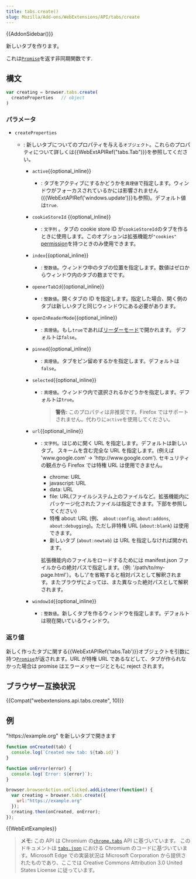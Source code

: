 ```yaml
---
title: tabs.create()
slug: Mozilla/Add-ons/WebExtensions/API/tabs/create
---
```


{{AddonSidebar()}}

新しいタブを作ります。

これは[`Promise`](/ja/docs/Web/JavaScript/Reference/Global_Objects/Promise)を返す非同期関数です.

## 構文

```js
var creating = browser.tabs.create(
  createProperties   // object
)
```

### パラメータ

- `createProperties`

  - : 新しいタブについてのプロパティを与える`オブジェクト`。これらのプロパティについて詳しくは{{WebExtAPIRef("tabs.Tab")}}を参照してください。

    - `active`{{optional_inline}}
      - : タブをアクティブにするかどうかを`真理値`で指定します。ウィンドウがフォーカスされているかには影響されません({{WebExtAPIRef('windows.update')}}も参照)。デフォルト値は`true`.
    - `cookieStoreId` {{optional_inline}}
      - : `文字列` 。タブの cookie store ID が`cookieStoreId`のタブを作るときに使用します。このオプションは拡張機能が`"cookies"` [permission](/ja/docs/Mozilla/Add-ons/WebExtensions/manifest.json/permissions)を持つときのみ使用できます。
    - `index`{{optional_inline}}
      - : `整数値`。ウィンドウ中のタブの位置を指定します。数値はゼロからウィンドウ内のタブの数までです。
    - `openerTabId`{{optional_inline}}
      - : `整数値`。開くタブの ID を指定します。指定した場合、開く側のタブは新しいタブと同じウィンドウにある必要があります。
    - `openInReaderMode`{{optional_inline}}
      - : `真理値`。もし`true`であれば[リーダーモード](/ja/Add-ons/WebExtensions/API/tabs/toggleReaderMode)で開かれます。 デフォルトは`false`。
    - `pinned`{{optional_inline}}
      - : `真理値`。タブをピン留めするかを指定します。デフォルトは`false`。
    - `selected`{{optional_inline}}

      - : `真理値`。ウィンドウ内で選択されるかどうかを指定します。デフォルトは`true`。

        > **警告:** このプロパティは非推奨です。Firefox ではサポートされません。代わりに`active`を使用してください。

    - `url`{{optional_inline}}

      - : `文字列`。はじめに開く URL を指定します。デフォルトは新しいタブ。
        スキームを含む完全な URL を指定します。(例えば 'www\.google.com' → 'http\://www\.google.com').
        セキュリティの観点から Firefox では特権 URL は使用できません。

        - chrome: URL
        - javascript: URL
        - data: URL
        - file: URL(ファイルシステム上のファイルなど。拡張機能内にパッケージ化されたファイルは指定できます。下部を参照してください)
        - 特権 about: URL (例、 `about:config`, `about:addons`, `about:debugging`)。ただし非特権 URL (`about:blank`) は使用できます。
        - 新しいタブ (`about:newtab`) は URL を指定しなければ開かれます。

        拡張機能内のファイルをロードするためには manifest.json ファイルからの絶対パスで指定します。（例: '/path/to/my-page.html'）。もし'/'を省略すると相対パスとして解釈されます。またブラウザによっては、また異なった絶対パスとして解釈されます。

    - `windowId`{{optional_inline}}
      - : `整数値`。新しくタブを作るウィンドウを指定します。デフォルトは現在開いているウィンドウ。

### 返り値

新しく作ったタブに関する{{WebExtAPIRef('tabs.Tab')}}オブジェクトを引数に持つ[`Promise`](/ja/docs/Web/JavaScript/Reference/Global_Objects/Promise)が返されます。URL が特権 URL であるなどして、タブが作られなかった場合は promise はエラーメッセージとともに reject されます。

## ブラウザー互換状況

{{Compat("webextensions.api.tabs.create", 10)}}

## 例

"https\://example.org" を新しいタブで開きます

```js
function onCreated(tab) {
  console.log(`Created new tab: ${tab.id}`)
}

function onError(error) {
  console.log(`Error: ${error}`);
}

browser.browserAction.onClicked.addListener(function() {
  var creating = browser.tabs.create({
    url:"https://example.org"
  });
  creating.then(onCreated, onError);
});
```

{{WebExtExamples}}

> **メモ:** この API は Chromium の[`chrome.tabs`](https://developer.chrome.com/extensions/tabs#method-create) API に基づいています。 このドキュメントは [`tabs.json`](https://chromium.googlesource.com/chromium/src/+/master/chrome/common/extensions/api/tabs.json) における Chromium のコードに基づいています。Microsoft Edge での実装状況は Microsoft Corporation から提供されたものであり、ここでは Creative Commons Attribution 3.0 United States License に従っています。

<!--
// Copyright 2015 The Chromium Authors. All rights reserved.
//
// Redistribution and use in source and binary forms, with or without
// modification, are permitted provided that the following conditions are
// met:
//
//    * Redistributions of source code must retain the above copyright
// notice, this list of conditions and the following disclaimer.
//    * Redistributions in binary form must reproduce the above
// copyright notice, this list of conditions and the following disclaimer
// in the documentation and/or other materials provided with the
// distribution.
//    * Neither the name of Google Inc. nor the names of its
// contributors may be used to endorse or promote products derived from
// this software without specific prior written permission.
//
// THIS SOFTWARE IS PROVIDED BY THE COPYRIGHT HOLDERS AND CONTRIBUTORS
// "AS IS" AND ANY EXPRESS OR IMPLIED WARRANTIES, INCLUDING, BUT NOT
// LIMITED TO, THE IMPLIED WARRANTIES OF MERCHANTABILITY AND FITNESS FOR
// A PARTICULAR PURPOSE ARE DISCLAIMED. IN NO EVENT SHALL THE COPYRIGHT
// OWNER OR CONTRIBUTORS BE LIABLE FOR ANY DIRECT, INDIRECT, INCIDENTAL,
// SPECIAL, EXEMPLARY, OR CONSEQUENTIAL DAMAGES (INCLUDING, BUT NOT
// LIMITED TO, PROCUREMENT OF SUBSTITUTE GOODS OR SERVICES; LOSS OF USE,
// DATA, OR PROFITS; OR BUSINESS INTERRUPTION) HOWEVER CAUSED AND ON ANY
// THEORY OF LIABILITY, WHETHER IN CONTRACT, STRICT LIABILITY, OR TORT
// (INCLUDING NEGLIGENCE OR OTHERWISE) ARISING IN ANY WAY OUT OF THE USE
// OF THIS SOFTWARE, EVEN IF ADVISED OF THE POSSIBILITY OF SUCH DAMAGE.
-->
